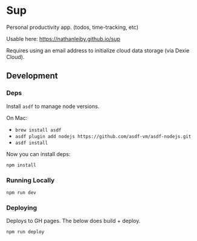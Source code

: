 # Sup

Personal productivity app. (todos, time-tracking, etc)

Usable here:
https://nathanleiby.github.io/sup

Requires using an email address to initialize cloud data storage (via Dexie Cloud).

## Development

### Deps

Install `asdf` to manage node versions.

On Mac:

- `brew install asdf`
- `asdf plugin add nodejs https://github.com/asdf-vm/asdf-nodejs.git`
- `asdf install`

Now you can install deps:

```
npm install
```

### Running Locally

```
npm run dev
```

### Deploying

Deploys to GH pages. The below does build + deploy.

```
npm run deploy
```
